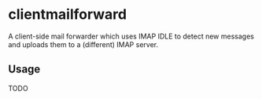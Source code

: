 # clientmailforward

A client-side mail forwarder which uses IMAP IDLE to detect new messages and uploads them to a (different) IMAP server.

## Usage

TODO
